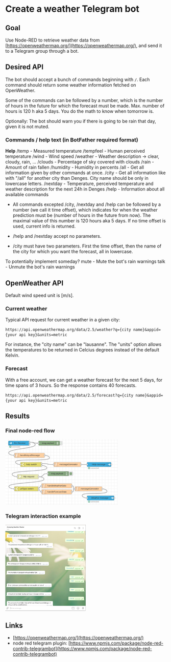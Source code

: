 # Create a weather Telegram bot

## Goal

Use Node-RED to retrieve weather data from [https://openweathermap.org/](https://openweathermap.org/), and send it to a Telegram group through a bot.

## Desired API

The bot should accept a bunch of commands beginning with `/`. Each command should return some weather information fetched on OpenWeather.

Some of the commands can be followed by a number, which is the number of hours in the future for which the forecast must be made. Max. number of hours is 120 h aka 5 days. You do the math to know when tomorrow is.

Optionally: The bot should warn you if there is going to be rain that day, given it is not muted.

### Commands / help text (in BotFather required format)

**Help**
/temp - Measured temperature
/tempfeel - Human perceived temperature
/wind - Wind speed
/weather - Weather description -> clear, cloudy, rain, ...
/clouds - Percentage of sky covered with clouds
/rain - Amount of rain fallen
/humidity - Humidity in percents
/all - Get all information given by other commands at once.
/city - Get all information like with "/all" for another city than Denges. City name should be only in lowercase letters.
/nextday - Temperature, perceived temperature and weather description for the next 24h in Denges
/help - Information about all available commands

- All commands excepted /city, /nextday and /help can be followed by a number (we call it time offset), which indicates for when the weather prediction must be (number of hours in the future from now). The maximal value of this number is 120 hours aka 5 days. If no time offset is used, current info is returned.

- /help and /nextday accept no parameters.

- /city must have two parameters. First the time offset, then the name of the city for which you want the forecast, all in lowercase.

To potentially implement someday?
mute - Mute the bot's rain warnings
talk - Unmute the bot's rain warnings

## OpenWeather API

Default wind speed unit is [m/s].

### Current weather

Typical API request for current weather in a given city:

```url
https://api.openweathermap.org/data/2.5/weather?q={city name}&appid={your api key}&units=metric
```

For instance, the "city name" can be "lausanne". The "units" option allows the temperatures to be returned in Celcius degrees instead of the default Kelvin.

### Forecast

With a free account, we can get a weather forecast for the next 5 days, for time spans of 3 hours. So the response contains 40 forecasts.

```url
https://api.openweathermap.org/data/2.5/forecast?q={city name}&appid={your api key}&units=metric
```

## Results

### Final node-red flow
<img src="./weatherBot-v1.png" alt="./weatherBot-v1.png" width="70%" class="center">

### Telegram interaction example
<img src="./weatherBot-interaction.png" alt="./weatherBot-interaction.png" width="50%" class="center">

## Links
- [https://openweathermap.org/](https://openweathermap.org/)
- node red telegram plugin: [https://www.npmjs.com/package/node-red-contrib-telegrambot](https://www.npmjs.com/package/node-red-contrib-telegrambot)